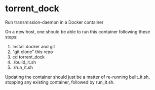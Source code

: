 # torrent_dock

Run transmission-daemon in a Docker container

On a new host, one should be able to run this container following these steps:
 1. Install docker and git
 1. "git clone" this repo
 1. cd torrent_dock
 1. ./build_it.sh
 1. ./run_it.sh

Updating the container should just be a matter of re-running built_it.sh, stopping any existing container, followed by run_it.sh.
